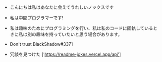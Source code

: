 - こんにちは私はあなたに会えてうれしいノックスです
- 私は中間プログラマーです!
- 私は趣味のためにプログラミングを行い、私は私のコードに固執しているときに私は別の趣味を持っていたいと思う場合があります。

- Don't trust BlackShadow#3371

- 冗談を見つけた 
['https://readme-jokes.vercel.app/api']
